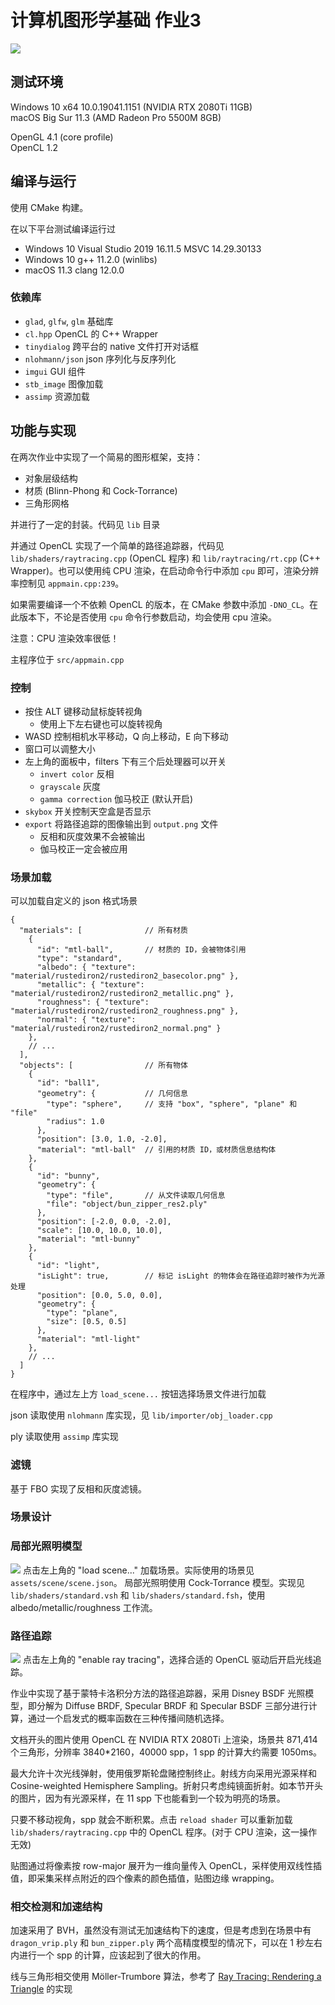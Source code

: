 # 计算机图形学基础 作业3

![](doc-images/output-40000spp.png)

## 测试环境

Windows 10 x64 10.0.19041.1151  (NVIDIA RTX 2080Ti 11GB)  
macOS Big Sur 11.3 (AMD Radeon Pro 5500M 8GB)

OpenGL 4.1 (core profile)  
OpenCL 1.2

## 编译与运行

使用 CMake 构建。

在以下平台测试编译运行过

- Windows 10 Visual Studio 2019 16.11.5 MSVC 14.29.30133
- Windows 10 g++ 11.2.0 (winlibs)
- macOS 11.3 clang 12.0.0

### 依赖库

- `glad`, `glfw`, `glm` 基础库
- `cl.hpp` OpenCL 的 C++ Wrapper
- `tinydialog` 跨平台的 native 文件打开对话框
- `nlohmann/json` json 序列化与反序列化
- `imgui` GUI 组件
- `stb_image` 图像加载
- `assimp` 资源加载

## 功能与实现

在两次作业中实现了一个简易的图形框架，支持：

- 对象层级结构
- 材质 (Blinn-Phong 和 Cock-Torrance)
- 三角形网格

并进行了一定的封装。代码见 `lib` 目录

并通过 OpenCL 实现了一个简单的路径追踪器，代码见 `lib/shaders/raytracing.cpp` (OpenCL 程序)
和 `lib/raytracing/rt.cpp` (C++ Wrapper)。也可以使用纯 CPU 渲染，在启动命令行中添加 `cpu` 即可，渲染分辨率控制见
`appmain.cpp:239`。

如果需要编译一个不依赖 OpenCL 的版本，在 CMake 参数中添加 `-DNO_CL`。在此版本下，不论是否使用 `cpu` 命令行参数启动，均会使用 cpu 渲染。

注意：CPU 渲染效率很低！

主程序位于 `src/appmain.cpp`

### 控制

- 按住 ALT 键移动鼠标旋转视角
    - 使用上下左右键也可以旋转视角
- WASD 控制相机水平移动，Q 向上移动，E 向下移动
- 窗口可以调整大小
- 左上角的面板中，filters 下有三个后处理器可以开关
    - `invert color` 反相
    - `grayscale` 灰度
    - `gamma correction` 伽马校正 (默认开启)
- `skybox` 开关控制天空盒是否显示
- `export` 将路径追踪的图像输出到 `output.png` 文件
    - 反相和灰度效果不会被输出
    - 伽马校正一定会被应用

### 场景加载

可以加载自定义的 json 格式场景

```jsonc
{
  "materials": [              // 所有材质
    {
      "id": "mtl-ball",       // 材质的 ID，会被物体引用
      "type": "standard",
      "albedo": { "texture": "material/rustediron2/rustediron2_basecolor.png" },
      "metallic": { "texture": "material/rustediron2/rustediron2_metallic.png" },
      "roughness": { "texture": "material/rustediron2/rustediron2_roughness.png" },
      "normal": { "texture": "material/rustediron2/rustediron2_normal.png" }
    },
    // ...
  ],
  "objects": [                // 所有物体
    {
      "id": "ball1",
      "geometry": {           // 几何信息
        "type": "sphere",     // 支持 "box", "sphere", "plane" 和 "file"
        "radius": 1.0
      },
      "position": [3.0, 1.0, -2.0],
      "material": "mtl-ball"  // 引用的材质 ID，或材质信息结构体
    },
    {
      "id": "bunny",
      "geometry": {
        "type": "file",       // 从文件读取几何信息
        "file": "object/bun_zipper_res2.ply"
      },
      "position": [-2.0, 0.0, -2.0],
      "scale": [10.0, 10.0, 10.0],
      "material": "mtl-bunny"
    },
    {
      "id": "light",
      "isLight": true,        // 标记 isLight 的物体会在路径追踪时被作为光源处理
      "position": [0.0, 5.0, 0.0],
      "geometry": {
        "type": "plane",
        "size": [0.5, 0.5]
      },
      "material": "mtl-light"
    },
    // ...
  ]
}
```

在程序中，通过左上方 `load_scene...` 按钮选择场景文件进行加载

json 读取使用 `nlohmann` 库实现，见 `lib/importer/obj_loader.cpp`

ply 读取使用 `assimp` 库实现

### 滤镜

基于 FBO 实现了反相和灰度滤镜。

### 场景设计

### 局部光照明模型

![](doc-images/ui-0.jpeg)
点击左上角的 "load scene..." 加载场景。实际使用的场景见 `assets/scene/scene.json`。
局部光照明使用 Cock-Torrance 模型。实现见 `lib/shaders/standard.vsh` 和 `lib/shaders/standard.fsh`，使用 albedo/metallic/roughness 工作流。

### 路径追踪

![](doc-images/ui.jpg)
点击左上角的 "enable ray tracing"，选择合适的 OpenCL 驱动后开启光线追踪。

作业中实现了基于蒙特卡洛积分方法的路径追踪器，采用 Disney BSDF 光照模型，即分解为 Diffuse BRDF, Specular BRDF 和 Specular BSDF 三部分进行计算，通过一个启发式的概率函数在三种传播间随机选择。

文档开头的图片使用 OpenCL 在 NVIDIA RTX 2080Ti 上渲染，场景共 871,414 个三角形，分辨率 3840*2160，40000 spp，1 spp 的计算大约需要 1050ms。

最大允许十次光线弹射，使用俄罗斯轮盘赌控制终止。射线方向采用光源采样和 Cosine-weighted Hemisphere Sampling。折射只考虑纯镜面折射。如本节开头的图片，因为有光源采样，在 11 spp 下也能看到一个较为明亮的场景。

只要不移动视角，spp 就会不断积累。点击 `reload shader` 可以重新加载 `lib/shaders/raytracing.cpp` 中的 OpenCL 程序。(对于 CPU 渲染，这一操作无效)

贴图通过将像素按 row-major 展开为一维向量传入 OpenCL，采样使用双线性插值，即采集采样点附近的四个像素的颜色插值，贴图边缘 wrapping。

### 相交检测和加速结构

加速采用了 BVH，虽然没有测试无加速结构下的速度，但是考虑到在场景中有 `dragon_vrip.ply` 和 `bun_zipper.ply`
两个高精度模型的情况下，可以在 1 秒左右内进行一个 spp 的计算，应该起到了很大的作用。

线与三角形相交使用 Möller-Trumbore 算法，参考了 [Ray Tracing: Rendering a Triangle](https://www.scratchapixel.com/lessons/3d-basic-rendering/ray-tracing-rendering-a-triangle/moller-trumbore-ray-triangle-intersection) 
的实现
